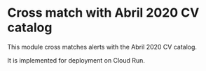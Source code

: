 # Cross match with Abril 2020 CV catalog

This module cross matches alerts with the Abril 2020 CV catalog.

It is implemented for deployment on Cloud Run.
